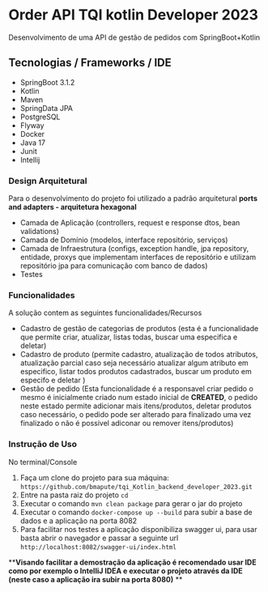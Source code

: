 # Order API  TQI kotlin Developer 2023

Desenvolvimento de uma API de gestão de pedidos com SpringBoot+Kotlin


## Tecnologias / Frameworks / IDE

-   SpringBoot 3.1.2
-  Kotlin
-   Maven
-   SpringData JPA
-   PostgreSQL
-   Flyway
-   Docker
-   Java 17
  - Junit
-  Intellij

### Design Arquitetural

Para o desenvolvimento do projeto foi utilizado a padrão arquitetural **ports and adapters - arquitetura hexagonal**
-   Camada de Aplicação (controllers, request e response dtos, bean validations)
-   Camada de Domínio (modelos, interface repositório, serviços)
-   Camada de Infraestrutura (configs, exception handle, jpa repository, entidade, proxys que implementam interfaces de repositório e utilizam repositório  jpa para comunicação com banco de dados)
-   Testes

###  Funcionalidades

A solução contem as seguintes funcionalidades/Recursos

- Cadastro de gestão de categorias de produtos (esta é a funcionalidade que permite criar, atualizar, listas todas, buscar uma especifica e deletar)
- Cadastro de produto (permite cadastro, atualização de todos atributos, atualização parcial caso seja necessário atualizar algum atributo em especifico, listar todos produtos cadastrados, buscar um produto em especifo e deletar )
- Gestão de pedido (Esta funcionalidade é a responsavel criar  pedido o mesmo é inicialmente criado num estado inicial de **CREATED**,  o pedido neste estado permite adicionar mais itens/produtos, deletar produtos caso necessário, o pedido pode ser alterado para finalizado uma vez finalizado o não é possivel adiconar ou remover itens/produtos)

### Instrução de Uso
No terminal/Console
1. Faça um clone do projeto para sua máquina: `https://github.com/bmapute/tqi_Kotlin_backend_developer_2023.git`
2. Entre na pasta raiz do projeto `cd`
3. Executar o comando `mvn clean package` para gerar o jar do projeto
3. Executar o comando `docker-compose up --build` para subir a base de dados e a aplicação na porta 8082
4. Para facilitar nos testes a aplicação disponibiliza swagger ui, para usar basta abrir o navegador e passar a seguinte url `http://localhost:8082/swagger-ui/index.html`

****Visando facilitar a demostração da aplicação é  recomendado usar IDE como por exemplo o IntelliJ IDEA e executar o projeto através da IDE (neste caso a aplicação ira subir na porta 8080)** **


